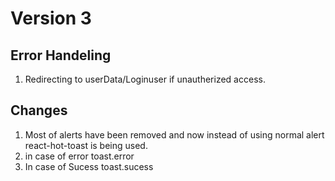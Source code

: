 # Version 3

## Error Handeling

1. Redirecting to userData/Loginuser if unautherized access.

## Changes

1. Most of alerts have been removed and now instead of using normal alert react-hot-toast is being used.
2. in case of error toast.error
3. In case of Sucess toast.sucess
